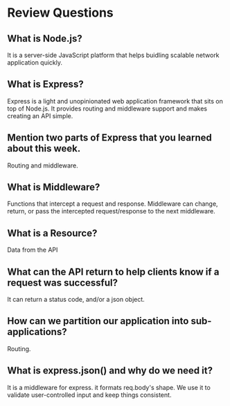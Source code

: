 # Review Questions

## What is Node.js?
   It is a server-side JavaScript platform that helps buidling scalable network application quickly.

## What is Express?
   Express is a light and unopinionated web application framework that sits on top of Node.js.
   It provides routing and middleware support and makes creating an API simple.

## Mention two parts of Express that you learned about this week.
   Routing and middleware.

## What is Middleware?
   Functions that intercept a request and response. Middleware can change, return, or pass the intercepted request/response to the next middleware.

## What is a Resource?
   Data from the API

## What can the API return to help clients know if a request was successful?
   It can return a status code, and/or a json object.

## How can we partition our application into sub-applications?
   Routing.

## What is express.json() and why do we need it?
   It is a middleware for express. it formats req.body's shape. We use it to validate user-controlled input and keep things consistent.
